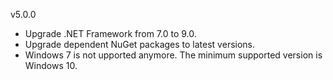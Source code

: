 v5.0.0

- Upgrade .NET Framework from 7.0 to 9.0.
- Upgrade dependent NuGet packages to latest versions.
- Windows 7 is not upported anymore. The minimum supported version is Windows 10.